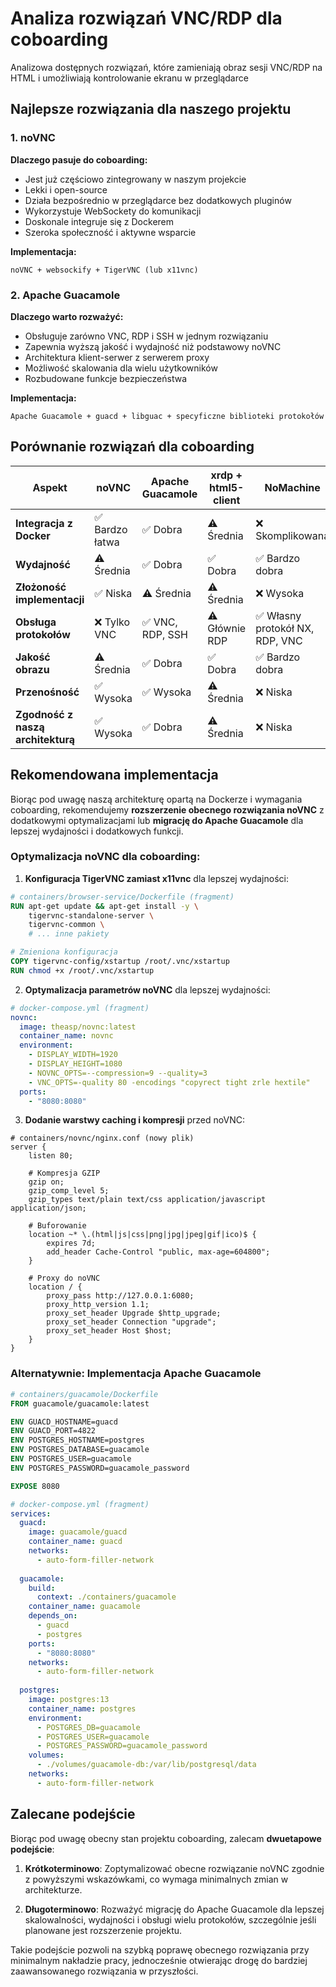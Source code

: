 # Analiza rozwiązań VNC/RDP dla coboarding

Analizowa dostępnych rozwiązań, które zamieniają obraz sesji VNC/RDP na HTML i umożliwiają kontrolowanie ekranu w przeglądarce


## Najlepsze rozwiązania dla naszego projektu

### 1. noVNC

**Dlaczego pasuje do coboarding:**
- Jest już częściowo zintegrowany w naszym projekcie
- Lekki i open-source
- Działa bezpośrednio w przeglądarce bez dodatkowych pluginów
- Wykorzystuje WebSockety do komunikacji
- Doskonale integruje się z Dockerem
- Szeroka społeczność i aktywne wsparcie

**Implementacja:**
```
noVNC + websockify + TigerVNC (lub x11vnc)
```

### 2. Apache Guacamole

**Dlaczego warto rozważyć:**
- Obsługuje zarówno VNC, RDP i SSH w jednym rozwiązaniu
- Zapewnia wyższą jakość i wydajność niż podstawowy noVNC
- Architektura klient-serwer z serwerem proxy
- Możliwość skalowania dla wielu użytkowników
- Rozbudowane funkcje bezpieczeństwa

**Implementacja:**
```
Apache Guacamole + guacd + libguac + specyficzne biblioteki protokołów
```

## Porównanie rozwiązań dla coboarding

| Aspekt | noVNC | Apache Guacamole | xrdp + html5-client | NoMachine |
|--------|-------|------------------|-------------------|-----------|
| **Integracja z Docker** | ✅ Bardzo łatwa | ✅ Dobra | ⚠️ Średnia | ❌ Skomplikowana |
| **Wydajność** | ⚠️ Średnia | ✅ Dobra | ✅ Dobra | ✅ Bardzo dobra |
| **Złożoność implementacji** | ✅ Niska | ⚠️ Średnia | ⚠️ Średnia | ❌ Wysoka |
| **Obsługa protokołów** | ❌ Tylko VNC | ✅ VNC, RDP, SSH | ⚠️ Głównie RDP | ✅ Własny protokół NX, RDP, VNC |
| **Jakość obrazu** | ⚠️ Średnia | ✅ Dobra | ✅ Dobra | ✅ Bardzo dobra |
| **Przenośność** | ✅ Wysoka | ✅ Wysoka | ⚠️ Średnia | ❌ Niska |
| **Zgodność z naszą architekturą** | ✅ Wysoka | ✅ Dobra | ⚠️ Średnia | ❌ Niska |

## Rekomendowana implementacja

Biorąc pod uwagę naszą architekturę opartą na Dockerze i wymagania coboarding, rekomendujemy **rozszerzenie obecnego rozwiązania noVNC** z dodatkowymi optymalizacjami lub **migrację do Apache Guacamole** dla lepszej wydajności i dodatkowych funkcji.

### Optymalizacja noVNC dla coboarding:

1. **Konfiguracja TigerVNC zamiast x11vnc** dla lepszej wydajności:

```dockerfile
# containers/browser-service/Dockerfile (fragment)
RUN apt-get update && apt-get install -y \
    tigervnc-standalone-server \
    tigervnc-common \
    # ... inne pakiety

# Zmieniona konfiguracja
COPY tigervnc-config/xstartup /root/.vnc/xstartup
RUN chmod +x /root/.vnc/xstartup
```

2. **Optymalizacja parametrów noVNC** dla lepszej wydajności:

```yaml
# docker-compose.yml (fragment)
novnc:
  image: theasp/novnc:latest
  container_name: novnc
  environment:
    - DISPLAY_WIDTH=1920
    - DISPLAY_HEIGHT=1080
    - NOVNC_OPTS=--compression=9 --quality=3
    - VNC_OPTS=-quality 80 -encodings "copyrect tight zrle hextile"
  ports:
    - "8080:8080"
```

3. **Dodanie warstwy caching i kompresji** przed noVNC:

```nginx
# containers/novnc/nginx.conf (nowy plik)
server {
    listen 80;
    
    # Kompresja GZIP
    gzip on;
    gzip_comp_level 5;
    gzip_types text/plain text/css application/javascript application/json;
    
    # Buforowanie
    location ~* \.(html|js|css|png|jpg|jpeg|gif|ico)$ {
        expires 7d;
        add_header Cache-Control "public, max-age=604800";
    }
    
    # Proxy do noVNC
    location / {
        proxy_pass http://127.0.0.1:6080;
        proxy_http_version 1.1;
        proxy_set_header Upgrade $http_upgrade;
        proxy_set_header Connection "upgrade";
        proxy_set_header Host $host;
    }
}
```

### Alternatywnie: Implementacja Apache Guacamole

```dockerfile
# containers/guacamole/Dockerfile
FROM guacamole/guacamole:latest

ENV GUACD_HOSTNAME=guacd
ENV GUACD_PORT=4822
ENV POSTGRES_HOSTNAME=postgres
ENV POSTGRES_DATABASE=guacamole
ENV POSTGRES_USER=guacamole
ENV POSTGRES_PASSWORD=guacamole_password

EXPOSE 8080
```

```yaml
# docker-compose.yml (fragment)
services:
  guacd:
    image: guacamole/guacd
    container_name: guacd
    networks:
      - auto-form-filler-network
  
  guacamole:
    build:
      context: ./containers/guacamole
    container_name: guacamole
    depends_on:
      - guacd
      - postgres
    ports:
      - "8080:8080"
    networks:
      - auto-form-filler-network
  
  postgres:
    image: postgres:13
    container_name: postgres
    environment:
      - POSTGRES_DB=guacamole
      - POSTGRES_USER=guacamole
      - POSTGRES_PASSWORD=guacamole_password
    volumes:
      - ./volumes/guacamole-db:/var/lib/postgresql/data
    networks:
      - auto-form-filler-network
```

## Zalecane podejście

Biorąc pod uwagę obecny stan projektu coboarding, zalecam **dwuetapowe podejście**:

1. **Krótkoterminowo**: Zoptymalizować obecne rozwiązanie noVNC zgodnie z powyższymi wskazówkami, co wymaga minimalnych zmian w architekturze.

2. **Długoterminowo**: Rozważyć migrację do Apache Guacamole dla lepszej skalowalności, wydajności i obsługi wielu protokołów, szczególnie jeśli planowane jest rozszerzenie projektu.

Takie podejście pozwoli na szybką poprawę obecnego rozwiązania przy minimalnym nakładzie pracy, jednocześnie otwierając drogę do bardziej zaawansowanego rozwiązania w przyszłości.